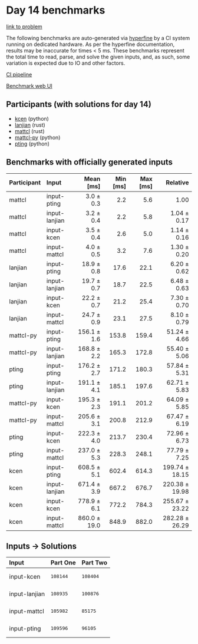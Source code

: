 # Day 14 benchmarks

[link to problem](https://adventofcode.com/2023/day/14)

The following benchmarks are auto-generated via
[hyperfine](https://github.com/sharkdp/hyperfine) by a CI system running on
dedicated hardware. As per the hyperfine documentation, results may be
inaccurate for times < 5 ms. These benchmarks represent the total time to read,
parse, and solve the given inputs, and, as such, some variation is expected due
to IO and other factors.

[CI pipeline](http://ci.papercode.net:8080/teams/main/pipelines/aoc2023)

[Benchmark web UI](https://aoc.ancalagon.black)


## Participants (with solutions for day 14)

- [kcen](https://github.com/kcen/aoc2023) (python)
- [lanjian](https://github.com/lanjian/aoc-2023) (rust)
- [mattcl](https://github.com/mattcl/aoc2023) (rust)
- [mattcl-py](https://github.com/mattcl/aoc2023-py) (python)
- [pting](https://github.com/pting/aoc2023) (python)


## Benchmarks with officially generated inputs

| Participant | Input | Mean [ms] | Min [ms] | Max [ms] | Relative |
|:---|:---|---:|---:|---:|---:|
| mattcl | input-pting | 3.0 ± 0.3 | 2.2 | 5.6 | 1.00 |
| mattcl | input-lanjian | 3.2 ± 0.4 | 2.2 | 5.8 | 1.04 ± 0.17 |
| mattcl | input-kcen | 3.5 ± 0.4 | 2.6 | 5.0 | 1.14 ± 0.16 |
| mattcl | input-mattcl | 4.0 ± 0.5 | 3.2 | 7.6 | 1.30 ± 0.20 |
| lanjian | input-pting | 18.9 ± 0.8 | 17.6 | 22.1 | 6.20 ± 0.62 |
| lanjian | input-lanjian | 19.7 ± 0.7 | 18.7 | 22.5 | 6.48 ± 0.63 |
| lanjian | input-kcen | 22.2 ± 0.7 | 21.2 | 25.4 | 7.30 ± 0.70 |
| lanjian | input-mattcl | 24.7 ± 0.9 | 23.1 | 27.5 | 8.10 ± 0.79 |
| mattcl-py | input-pting | 156.1 ± 1.6 | 153.8 | 159.4 | 51.24 ± 4.66 |
| mattcl-py | input-lanjian | 168.8 ± 2.2 | 165.3 | 172.8 | 55.40 ± 5.06 |
| pting | input-pting | 176.2 ± 2.7 | 171.2 | 180.3 | 57.84 ± 5.31 |
| pting | input-lanjian | 191.1 ± 4.1 | 185.1 | 197.6 | 62.71 ± 5.83 |
| mattcl-py | input-kcen | 195.3 ± 2.3 | 191.1 | 201.2 | 64.09 ± 5.85 |
| mattcl-py | input-mattcl | 205.6 ± 3.1 | 200.8 | 212.9 | 67.47 ± 6.19 |
| pting | input-kcen | 222.3 ± 4.0 | 213.7 | 230.4 | 72.96 ± 6.73 |
| pting | input-mattcl | 237.0 ± 5.3 | 228.3 | 248.1 | 77.79 ± 7.25 |
| kcen | input-pting | 608.5 ± 5.1 | 602.4 | 614.3 | 199.74 ± 18.15 |
| kcen | input-lanjian | 671.4 ± 3.9 | 667.2 | 676.7 | 220.38 ± 19.98 |
| kcen | input-kcen | 778.9 ± 6.1 | 772.2 | 784.3 | 255.67 ± 23.22 |
| kcen | input-mattcl | 860.0 ± 19.0 | 848.9 | 882.0 | 282.28 ± 26.29 |


## Inputs -> Solutions

| Input | Part One | Part Two |
|:---|:---|:---|
|input-kcen|<pre>108144</pre>|<pre>108404</pre>|
|input-lanjian|<pre>108935</pre>|<pre>100876</pre>|
|input-mattcl|<pre>105982</pre>|<pre>85175</pre>|
|input-pting|<pre>109596</pre>|<pre>96105</pre>|